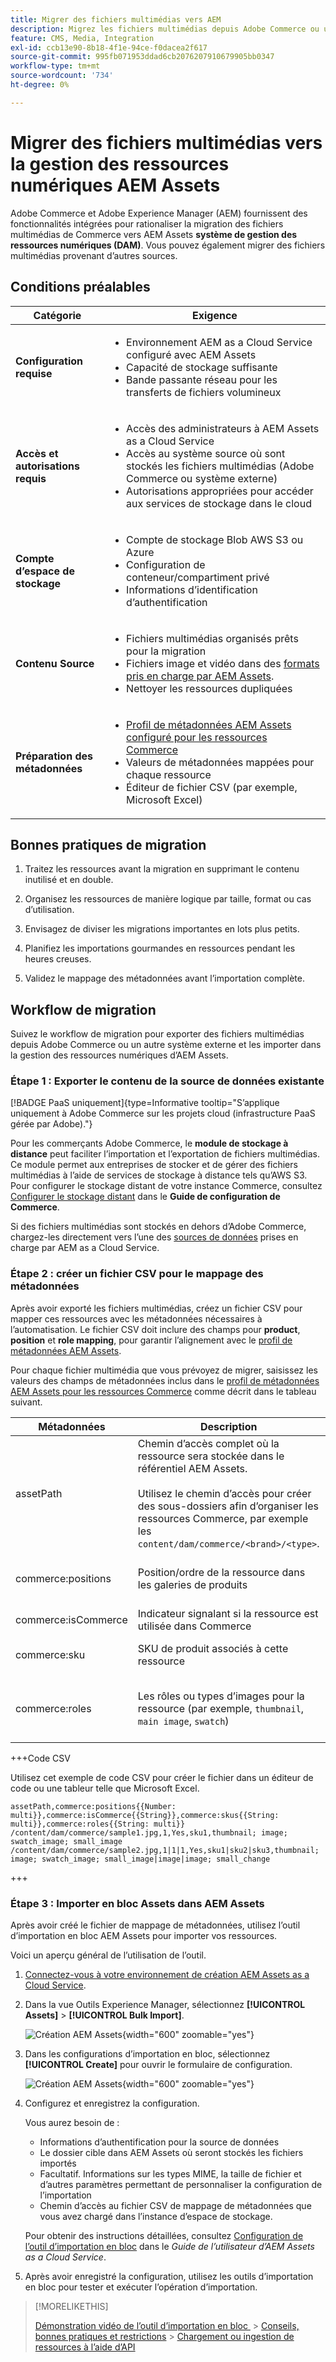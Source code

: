 ```yaml
---
title: Migrer des fichiers multimédias vers AEM
description: Migrez les fichiers multimédias depuis Adobe Commerce ou une source externe dans la gestion des ressources numériques AEM Assets.
feature: CMS, Media, Integration
exl-id: ccb13e90-8b18-4f1e-94ce-f0dacea2f617
source-git-commit: 995fb071953ddad6cb2076207910679905bb0347
workflow-type: tm+mt
source-wordcount: '734'
ht-degree: 0%

---
```


# Migrer des fichiers multimédias vers la gestion des ressources numériques AEM Assets

Adobe Commerce et Adobe Experience Manager (AEM) fournissent des fonctionnalités intégrées pour rationaliser la migration des fichiers multimédias de Commerce vers AEM Assets **système de gestion des ressources numériques (DAM)**. Vous pouvez également migrer des fichiers multimédias provenant d’autres sources.

## Conditions préalables

| Catégorie | Exigence |
|----------|-------------|
| **Configuration requise** | <ul><li>Environnement AEM as a Cloud Service configuré avec AEM Assets</li><li>Capacité de stockage suffisante</li><li>Bande passante réseau pour les transferts de fichiers volumineux</li></ul> |
| **Accès et autorisations requis** | <ul><li>Accès des administrateurs à AEM Assets as a Cloud Service</li><li>Accès au système source où sont stockés les fichiers multimédias (Adobe Commerce ou système externe)</li><li>Autorisations appropriées pour accéder aux services de stockage dans le cloud</li></ul> |
| **Compte d’espace de stockage** | <ul><li>Compte de stockage Blob AWS S3 ou Azure</li><li>Configuration de conteneur/compartiment privé</li><li>Informations d’identification d’authentification</li></ul> |
| **Contenu Source** | <ul><li>Fichiers multimédias organisés prêts pour la migration</li><li>Fichiers image et vidéo dans des <a href="https://experienceleague.adobe.com/fr/docs/experience-manager-cloud-service/content/assets/file-format-support#image-formats">formats pris en charge par AEM Assets</a>.</li><li>Nettoyer les ressources dupliquées</li></li> |
| **Préparation des métadonnées** | <ul><li><a href="https://experienceleague.adobe.com/fr/docs/commerce-admin/content-design/aem-asset-management/getting-started/aem-assets-configure-aem">Profil de métadonnées AEM Assets configuré pour les ressources Commerce</a></li><li>Valeurs de métadonnées mappées pour chaque ressource</li><li>Éditeur de fichier CSV (par exemple, Microsoft Excel)</li></ul> |

## Bonnes pratiques de migration

1. Traitez les ressources avant la migration en supprimant le contenu inutilisé et en double.

1. Organisez les ressources de manière logique par taille, format ou cas d’utilisation.

1. Envisagez de diviser les migrations importantes en lots plus petits.

1. Planifiez les importations gourmandes en ressources pendant les heures creuses.

1. Validez le mappage des métadonnées avant l’importation complète.

## Workflow de migration

Suivez le workflow de migration pour exporter des fichiers multimédias depuis Adobe Commerce ou un autre système externe et les importer dans la gestion des ressources numériques d’AEM Assets.

### Étape 1 : Exporter le contenu de la source de données existante

[!BADGE PaaS uniquement]{type=Informative tooltip="S’applique uniquement à Adobe Commerce sur les projets cloud (infrastructure PaaS gérée par Adobe)."}

Pour les commerçants Adobe Commerce, le **module de stockage à distance** peut faciliter l’importation et l’exportation de fichiers multimédias. Ce module permet aux entreprises de stocker et de gérer des fichiers multimédias à l’aide de services de stockage à distance tels qu’AWS S3. Pour configurer le stockage distant de votre instance Commerce, consultez [Configurer le stockage distant](https://experienceleague.adobe.com/fr/docs/commerce-operations/configuration-guide/storage/remote-storage/remote-storage-aws-s3) dans le **Guide de configuration de Commerce**.

Si des fichiers multimédias sont stockés en dehors d’Adobe Commerce, chargez-les directement vers l’une des [sources de données](https://experienceleague.adobe.com/fr/docs/experience-manager-cloud-service/content/assets/assets-view/bulk-import-assets-view#prerequisites) prises en charge par AEM as a Cloud Service.

### Étape 2 : créer un fichier CSV pour le mappage des métadonnées

Après avoir exporté les fichiers multimédias, créez un fichier CSV pour mapper ces ressources avec les métadonnées nécessaires à l’automatisation. Le fichier CSV doit inclure des champs pour **product**, **position** et **role mapping**, pour garantir l’alignement avec le [profil de métadonnées AEM Assets](configure-aem.md#configure-a-metadata-profile).

Pour chaque fichier multimédia que vous prévoyez de migrer, saisissez les valeurs des champs de métadonnées inclus dans le [profil de métadonnées AEM Assets pour les ressources Commerce](configure-aem.md) comme décrit dans le tableau suivant.

| Métadonnées | Description | Valeur |
|-------|-------------|--------|
| assetPath | Chemin d’accès complet où la ressource sera stockée dans le référentiel AEM Assets.<br><br>Utilisez le chemin d’accès pour créer des sous-dossiers afin d’organiser les ressources Commerce, par exemple les `content/dam/commerce/<brand>/<type>`. | `/content/dam/commerce/<sub-folder>/..<filename>` |
| commerce:positions | Position/ordre de la ressource dans les galeries de produits | Plusieurs valeurs numériques séparées par des barres verticales (voir le fichier csv) |
| commerce:isCommerce | Indicateur signalant si la ressource est utilisée dans Commerce | `Yes` |
| commerce:sku | SKU de produit associés à cette ressource | Plusieurs valeurs de chaîne séparées par une barre verticale (voir le fichier csv) |
| commerce:roles | Les rôles ou types d’images pour la ressource (par exemple, `thumbnail`, `main image`, `swatch`) | Plusieurs valeurs séparées par des points-virgules (par exemple, « miniature ; image ; image_échantillon ; image_petite ») |

+++Code CSV

Utilisez cet exemple de code CSV pour créer le fichier dans un éditeur de code ou une tableur telle que Microsoft Excel.

```csv
assetPath,commerce:positions{{Number: multi}},commerce:isCommerce{{String}},commerce:skus{{String: multi}},commerce:roles{{String: multi}}
/content/dam/commerce/sample1.jpg,1,Yes,sku1,thumbnail; image; swatch_image; small_image
/content/dam/commerce/sample2.jpg,1|1|1,Yes,sku1|sku2|sku3,thumbnail; image; swatch_image; small_image|image|image; small_change
```

+++

### Étape 3 : Importer en bloc Assets dans AEM Assets

Après avoir créé le fichier de mappage de métadonnées, utilisez l’outil d’importation en bloc AEM Assets pour importer vos ressources.

Voici un aperçu général de l’utilisation de l’outil.

1. [Connectez-vous à votre environnement de création AEM Assets as a Cloud Service](https://experienceleague.adobe.com/fr/docs/experience-manager-cloud-service/content/onboarding/journey/aem-users#login-aem).

1. Dans la vue Outils Experience Manager, sélectionnez **[!UICONTROL Assets]** > **[!UICONTROL Bulk Import]**.

   ![Création AEM Assets](../assets/aem-assets-bulk-import-selection.png){width="600" zoomable="yes"}

1. Dans les configurations d’importation en bloc, sélectionnez **[!UICONTROL Create]** pour ouvrir le formulaire de configuration.

   ![Création AEM Assets](../assets/aem-assets-bulk-import-configuration.png){width="600" zoomable="yes"}

1. Configurez et enregistrez la configuration.

   Vous aurez besoin de :

   * Informations d’authentification pour la source de données
   * Le dossier cible dans AEM Assets où seront stockés les fichiers importés
   * Facultatif. Informations sur les types MIME, la taille de fichier et d’autres paramètres permettant de personnaliser la configuration de l’importation
   * Chemin d’accès au fichier CSV de mappage de métadonnées que vous avez chargé dans l’instance d’espace de stockage.

   Pour obtenir des instructions détaillées, consultez [Configuration de l’outil d’importation en bloc](https://experienceleague.adobe.com/fr/docs/experience-manager-cloud-service/content/assets/manage/add-assets#configure-bulk-ingestor-tool) dans le *Guide de l’utilisateur d’AEM Assets as a Cloud Service*.

1. Après avoir enregistré la configuration, utilisez les outils d’importation en bloc pour tester et exécuter l’opération d’importation.

>[!MORELIKETHIS]
>
> [&#x200B; Démonstration vidéo de l’outil d’importation en bloc &#x200B;](https://experienceleague.adobe.com/fr/docs/experience-manager-cloud-service/content/assets/manage/add-assets#asset-bulk-ingestor)
> &#x200B;> [Conseils, bonnes pratiques et restrictions](https://experienceleague.adobe.com/fr/docs/experience-manager-cloud-service/content/assets/manage/add-assets#tips-limitations)
> &#x200B;> [Chargement ou ingestion de ressources à l’aide d’API](https://experienceleague.adobe.com/fr/docs/experience-manager-cloud-service/content/assets/admin/developer-reference-material-apis#asset-upload)
